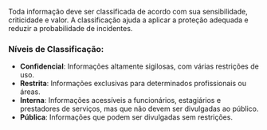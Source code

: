 
Toda informação deve ser classificada de acordo com sua sensibilidade, criticidade e valor. A classificação ajuda a aplicar a proteção adequada e reduzir a probabilidade de incidentes.

### Níveis de Classificação:
- **Confidencial**: Informações altamente sigilosas, com várias restrições de uso.
- **Restrita**: Informações exclusivas para determinados profissionais ou áreas.
- **Interna**: Informações acessíveis a funcionários, estagiários e prestadores de serviços, mas que não devem ser divulgadas ao público.
- **Pública**: Informações que podem ser divulgadas sem restrições.